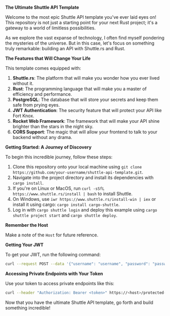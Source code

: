 **The Ultimate Shuttle API Template**

Welcome to the most epic Shuttle API template you've ever laid eyes on! This repository is not just a starting point for your next Rust project; it's a gateway to a world of limitless possibilities.

As we explore the vast expanse of technology, I often find myself pondering the mysteries of the universe. But in this case, let's focus on something truly remarkable: building an API with Shuttle.rs and Rust.

**The Features that Will Change Your Life**

This template comes equipped with:

1. **Shuttle.rs**: The platform that will make you wonder how you ever lived without it.
2. **Rust**: The programming language that will make you a master of efficiency and performance.
3. **PostgreSQL**: The database that will store your secrets and keep them safe from prying eyes.
4. **JWT Authentication**: The security feature that will protect your API like Fort Knox.
5. **Rocket Web Framework**: The framework that will make your API shine brighter than the stars in the night sky.
6. **CORS Support**: The magic that will allow your frontend to talk to your backend without any drama.

**Getting Started: A Journey of Discovery**

To begin this incredible journey, follow these steps:

1. Clone this repository onto your local machine using `git clone https://github.com/your-username/shuttle-api-template.git`.
2. Navigate into the project directory and install its dependencies with `cargo install`.
3. If you're on Linux or MacOS, run `curl -sSfL https://www.shuttle.rs/install | bash` to install Shuttle.
4. On Windows, use `iwr https://www.shuttle.rs/install-win | iex` or install it using cargo: `cargo install cargo-shuttle`.
5. Log in with `cargo shuttle login` and deploy this example using `cargo shuttle project start` and `cargo shuttle deploy`.

**Remember the Host**

Make a note of the `Host` for future reference.

**Getting Your JWT**

To get your JWT, run the following command:

```bash
curl --request POST --data '{"username": "username", "password": "password"}' https://<host>/login
```

**Accessing Private Endpoints with Your Token**

Use your token to access private endpoints like this:

```bash
curl --header "Authorization: Bearer <token>" https://<host>/protected-endpoint
```

Now that you have the ultimate Shuttle API template, go forth and build something incredible!